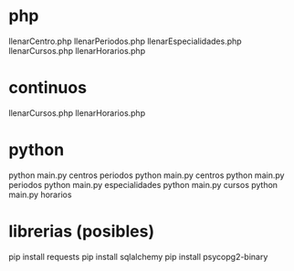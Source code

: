# php
llenarCentro.php
llenarPeriodos.php
llenarEspecialidades.php
llenarCursos.php
llenarHorarios.php

# continuos
llenarCursos.php
llenarHorarios.php

# python
python main.py centros periodos
python main.py centros
python main.py periodos
python main.py especialidades
python main.py cursos
python main.py horarios


# librerias (posibles)
pip install requests
pip install sqlalchemy
pip install psycopg2-binary
